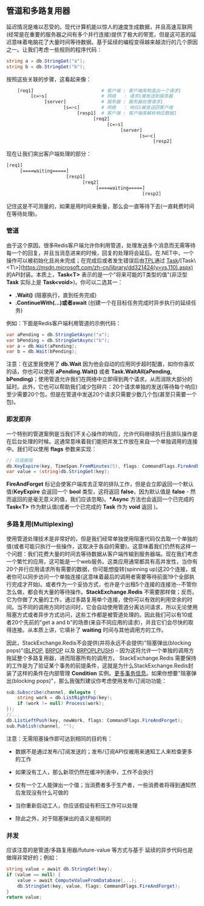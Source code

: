 ## 管道和多路复用器

延迟情况是难以忍受的。现代计算机能以惊人的速度生成数据，并且高速互联网(经常是在重要的服务器之间有多个并行连接)提供了极大的带宽，但是这可恶的延迟意味着电脑花了大量时间等待数据。基于延续的编程变得越来越流行的几个原因之一。让我们考虑一些规则的程序代码：

```csharp
string a = db.StringGet("a");
string b = db.StringGet("b");
```

按照这些关联的步骤，这看起来像：

```bash
    [req1]                         # 客户端 : 客户端库构造出一个请求1
         [c=>s]                    # 网络   : 请求1被发送到服务器
              [server]             # 服务器 : 服务器处理请求1
                     [s=>c]        # 网络   : 响应1被发送回客户端
                          [resp1]  # 客户端 : 客户端库解析响应数据1
                                [req2]
                                     [c=>s]
                                          [server]
                                                 [s=>c]
                                                      [resp2]
```

现在让我们突出客户端处理的部分：

```bash
[req1]
     [====waiting=====]
                      [resp1]
                            [req2]
                                 [====waiting=====]
                                                  [resp2]
```

记住这是不可测量的，如果是用时间来衡量，那么会一直等待下去(一直耗费时间在等待处理)。

### 管道

由于这个原因，很多Redis客户端允许你利用管道，处理发送多个消息而无需等待每一个的回复，并且当消息进来的时候，回复的处理将会延后。在.NET中，一个操作可以被初始化且尚未完成；在完成后或者发生错误后由[TPL](https://msdn.microsoft.com/zh-cn/library/dd460717(v=vs.110).aspx)通过 [Task](https://msdn.microsoft.com/zh-cn/library/system.threading.tasks.task(v=vs.110).aspx)/[Task\<T\>](https://msdn.microsoft.com/zh-cn/library/dd321424(v=vs.110).aspx) 的API封装。本质上，**Task\<T\>** 表示的是一个"将来可能的T类型的值"(非泛型 **Task** 实际上是 **Task\<void\>**)。你可以二选其一：

* **.Wait()** (阻塞执行，直到任务完成)
* **.ContinueWith(...)或者await** (创建一个在目标任务完成时异步执行的延续任务)

例如：下面是Redis客户端利用管道的示例代码：

```csharp
var aPending = db.StringGetAsync("a");
var bPending = db.StringGetAsync("b");
var a = db.Wait(aPending);
var b = db.Wait(bPending);
```

注意：在这里我使用了 **db.Wait** 因为他会自动的应用同步超时配置，如你你喜欢的话，你也可以使用 **aPending.Wait()** 或者 **Task.WaitAll(aPending, bPending)**；使用管道允许我们在网络中立即得到两个请求，从而消除大部分的延时。此外，它也可以帮助我们减少包碎片：20个请求单独的发送(等待每个响应)至少需要20个包，但是在管道中发送20个请求只需要少数几个包(甚至只需要一个包)。

### 即发即弃

一个特别的管道案例是当我们不关心操作的响应，允许代码继续执行且排队操作是在后台处理的时候。这通常意味着我们能把并发工作放在来自一个单独调用的连接中。我们可以使用 **flags** 参数来实现：

```csharp
// 可调期限
db.KeyExpire(key, TimeSpan.FromMinutes(5), flags: CommandFlags.FireAndForget);
var value = (string)db.StringGet(key);
```

**FireAndForget** 标记会使客户端库去正常的排队工作，但是会立即返回一个默认值(**KeyExpire** 会返回一个 **bool** 类型，这将返回 **false**，因为默认值是 **false** - 然而返回的是毫无意义的值，我们应该忽略)。**\*Async** 方法也会返回一个已完成的  **Task\<T\>** 作为默认值(或者一个已完成的  **Task** 作为 **void** 返回 )。


### 多路复用(Multiplexing)

使用管道处理技术是非常好的，但是我们经常单独使用阻塞代码仅去取一个单独的值(或者可能只执行一些操作，这取决于各自的需要)。这意味着我们仍然有这样一个问题：我们花费大量的时间去等待数据从客户端传输到服务器端。现在我们考虑一个繁忙的应用，这可能是一个web服务。这类应用通常都具有高并发性，当你有20个并行应用请求所有需要的数据，你可能想旋转(spinning up)这20个连接，或者你可以同步访问一个单独连接(这意味着最后的调用者需要等待前面19个全部执行完成才开始)。或者作为一个妥协方式，也许是个出租5个连接的连接池--不管你怎么做，都会有大量的等待操作。**StackExchange.Redis** 不需要那样做；反而，它为你做了大量的工作，通过多路复用单个连接，使你可以有效的利用空余的时间。当不同的调用方同时访问时，它会自动使用管道分离访问请求，所以无论使用阻塞方式或者异步方式访问，这些工作都是被管道处理的。因此我们可以有10或者20个先前的"get a and b"的场景(来自不同应用的请求)，并且它们会尽快的取得连接。从本质上讲，它填补了 **waiting** 时间与其他调用方的工作。

因此，StackExchange.Redis不会提供(并将永远不会提供)"阻塞弹出(blocking pops)"([BLPOP](http://redis.io/commands/blpop), [BRPOP](http://redis.io/commands/brpop) 以及 [BRPOPLPUSH](http://redis.io/commands/brpoplpush)) - 因为这将允许一个单独的调用方拖延整个多路复用器，进而阻塞所有的调用方。
StackExchange.Redis 需要保持的工作是为了验证某个事务的前提条件，这就是为什么StackExchange.Redis封装了这样的条件在内部管理 **Condition** 实例。[更多事务信息](/files/事件.md)。如果你想要"阻塞弹出(blocking pops)"，那么我强烈建议你考虑使用发布/订阅功功能：

```csharp
sub.Subscribe(channel, delegate {
    string work = db.ListRightPop(key);
    if (work != null) Process(work);
});
//...
db.ListLeftPush(key, newWork, flags: CommandFlags.FireAndForget);
sub.Publish(channel, "");
```

注意：无需阻塞操作即可达到相同的目的有：

* 数据不是通过发布/订阅发送的；发布/订阅API仅被用来通知工人来检查更多的工作

* 如果没有工人，那么新项仍然在缓冲列表中，工作不会执行

* 仅有一个工人能弹出一个值；当消费者多于生产者，一些消费者将得到通知然后发现没有什么可做的

* 当你重新启动工人，你应该假设有积压工作可以处理

* 除此之外，对于阻塞弹出的语义是相同的

### 并发

应该注意的是管道/多路复用器/future-value 等方式与基于
延续的异步代码也是做得非常好的；例如：

```csharp
string value = await db.StringGet(key);
if (value == null) {
    value = await ComputeValueFromDatabase(...);
    db.StringSet(key, value, flags: CommandFlags.FireAndForget);
}
return value;
```

